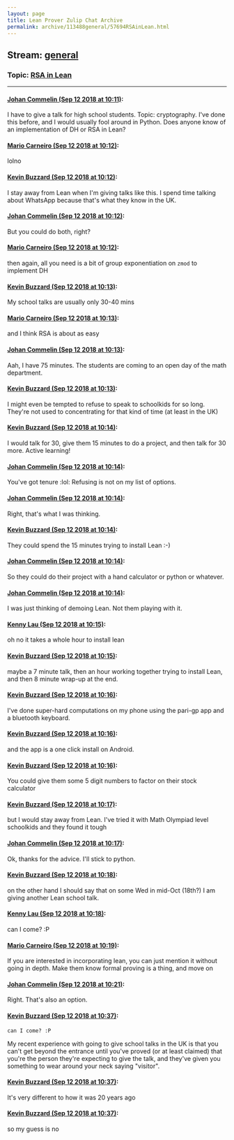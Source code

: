 ```yaml
---
layout: page
title: Lean Prover Zulip Chat Archive 
permalink: archive/113488general/57694RSAinLean.html
---
```


## Stream: [general](index.html)
### Topic: [RSA in Lean](57694RSAinLean.html)

---

#### [Johan Commelin (Sep 12 2018 at 10:11)](https://leanprover.zulipchat.com/#narrow/stream/113488-general/topic/RSA%20in%20Lean/near/133784575):
I have to give a talk for high school students. Topic: cryptography.
I've done this before, and I would usually fool around in Python. Does anyone know of an implementation of DH or RSA in Lean?

#### [Mario Carneiro (Sep 12 2018 at 10:12)](https://leanprover.zulipchat.com/#narrow/stream/113488-general/topic/RSA%20in%20Lean/near/133784629):
lolno

#### [Kevin Buzzard (Sep 12 2018 at 10:12)](https://leanprover.zulipchat.com/#narrow/stream/113488-general/topic/RSA%20in%20Lean/near/133784633):
I stay away from Lean when I'm giving talks like this. I spend time talking about WhatsApp because that's what they know in the UK.

#### [Johan Commelin (Sep 12 2018 at 10:12)](https://leanprover.zulipchat.com/#narrow/stream/113488-general/topic/RSA%20in%20Lean/near/133784638):
But you could do both, right?

#### [Mario Carneiro (Sep 12 2018 at 10:12)](https://leanprover.zulipchat.com/#narrow/stream/113488-general/topic/RSA%20in%20Lean/near/133784644):
then again, all you need is a bit of group exponentiation on `zmod` to implement DH

#### [Kevin Buzzard (Sep 12 2018 at 10:13)](https://leanprover.zulipchat.com/#narrow/stream/113488-general/topic/RSA%20in%20Lean/near/133784645):
My school talks are usually only 30-40 mins

#### [Mario Carneiro (Sep 12 2018 at 10:13)](https://leanprover.zulipchat.com/#narrow/stream/113488-general/topic/RSA%20in%20Lean/near/133784651):
and I think RSA is about as easy

#### [Johan Commelin (Sep 12 2018 at 10:13)](https://leanprover.zulipchat.com/#narrow/stream/113488-general/topic/RSA%20in%20Lean/near/133784655):
Aah, I have 75 minutes. The students are coming to an open day of the math department.

#### [Kevin Buzzard (Sep 12 2018 at 10:13)](https://leanprover.zulipchat.com/#narrow/stream/113488-general/topic/RSA%20in%20Lean/near/133784661):
I might even be tempted to refuse to speak to schoolkids for so long. They're not used to concentrating for that kind of time (at least in the UK)

#### [Kevin Buzzard (Sep 12 2018 at 10:14)](https://leanprover.zulipchat.com/#narrow/stream/113488-general/topic/RSA%20in%20Lean/near/133784706):
I would talk for 30, give them 15 minutes to do a project, and then talk for 30 more. Active learning!

#### [Johan Commelin (Sep 12 2018 at 10:14)](https://leanprover.zulipchat.com/#narrow/stream/113488-general/topic/RSA%20in%20Lean/near/133784708):
You've got tenure :lol: Refusing is not on my list of options.

#### [Johan Commelin (Sep 12 2018 at 10:14)](https://leanprover.zulipchat.com/#narrow/stream/113488-general/topic/RSA%20in%20Lean/near/133784715):
Right, that's what I was thinking.

#### [Kevin Buzzard (Sep 12 2018 at 10:14)](https://leanprover.zulipchat.com/#narrow/stream/113488-general/topic/RSA%20in%20Lean/near/133784717):
They could spend the 15 minutes trying to install Lean :-)

#### [Johan Commelin (Sep 12 2018 at 10:14)](https://leanprover.zulipchat.com/#narrow/stream/113488-general/topic/RSA%20in%20Lean/near/133784723):
So they could do their project with a hand calculator or python or whatever.

#### [Johan Commelin (Sep 12 2018 at 10:14)](https://leanprover.zulipchat.com/#narrow/stream/113488-general/topic/RSA%20in%20Lean/near/133784726):
I was just thinking of demoing Lean. Not them playing with it.

#### [Kenny Lau (Sep 12 2018 at 10:15)](https://leanprover.zulipchat.com/#narrow/stream/113488-general/topic/RSA%20in%20Lean/near/133784729):
oh no it takes a whole hour to install lean

#### [Kevin Buzzard (Sep 12 2018 at 10:15)](https://leanprover.zulipchat.com/#narrow/stream/113488-general/topic/RSA%20in%20Lean/near/133784741):
maybe a 7 minute talk, then an hour working together trying to install Lean, and then 8 minute wrap-up at the end.

#### [Kevin Buzzard (Sep 12 2018 at 10:16)](https://leanprover.zulipchat.com/#narrow/stream/113488-general/topic/RSA%20in%20Lean/near/133784807):
I've done super-hard computations on my phone using the pari-gp app and a bluetooth keyboard.

#### [Kevin Buzzard (Sep 12 2018 at 10:16)](https://leanprover.zulipchat.com/#narrow/stream/113488-general/topic/RSA%20in%20Lean/near/133784809):
and the app is a one click install on Android.

#### [Kevin Buzzard (Sep 12 2018 at 10:16)](https://leanprover.zulipchat.com/#narrow/stream/113488-general/topic/RSA%20in%20Lean/near/133784813):
You could give them some 5 digit numbers to factor on their stock calculator

#### [Kevin Buzzard (Sep 12 2018 at 10:17)](https://leanprover.zulipchat.com/#narrow/stream/113488-general/topic/RSA%20in%20Lean/near/133784823):
but I would stay away from Lean. I've tried it with Math Olympiad level schoolkids and they found it tough

#### [Johan Commelin (Sep 12 2018 at 10:17)](https://leanprover.zulipchat.com/#narrow/stream/113488-general/topic/RSA%20in%20Lean/near/133784830):
Ok, thanks for the advice. I'll stick to python.

#### [Kevin Buzzard (Sep 12 2018 at 10:18)](https://leanprover.zulipchat.com/#narrow/stream/113488-general/topic/RSA%20in%20Lean/near/133784871):
on the other hand I should say that on some Wed in mid-Oct (18th?) I am giving another Lean school talk.

#### [Kenny Lau (Sep 12 2018 at 10:18)](https://leanprover.zulipchat.com/#narrow/stream/113488-general/topic/RSA%20in%20Lean/near/133784881):
can I come? :P

#### [Mario Carneiro (Sep 12 2018 at 10:19)](https://leanprover.zulipchat.com/#narrow/stream/113488-general/topic/RSA%20in%20Lean/near/133784909):
If you are interested in incorporating lean, you can just mention it without going in depth. Make them know formal proving is a thing, and move on

#### [Johan Commelin (Sep 12 2018 at 10:21)](https://leanprover.zulipchat.com/#narrow/stream/113488-general/topic/RSA%20in%20Lean/near/133784986):
Right. That's also an option.

#### [Kevin Buzzard (Sep 12 2018 at 10:37)](https://leanprover.zulipchat.com/#narrow/stream/113488-general/topic/RSA%20in%20Lean/near/133785610):
```quote
can I come? :P
```
My recent experience with going to give school talks in the UK is that you can't get beyond the entrance until you've proved (or at least claimed) that you're the person they're expecting to give the talk, and they've given you something to wear around your neck saying "visitor".

#### [Kevin Buzzard (Sep 12 2018 at 10:37)](https://leanprover.zulipchat.com/#narrow/stream/113488-general/topic/RSA%20in%20Lean/near/133785614):
It's very different to how it was 20 years ago

#### [Kevin Buzzard (Sep 12 2018 at 10:37)](https://leanprover.zulipchat.com/#narrow/stream/113488-general/topic/RSA%20in%20Lean/near/133785615):
so my guess is no

